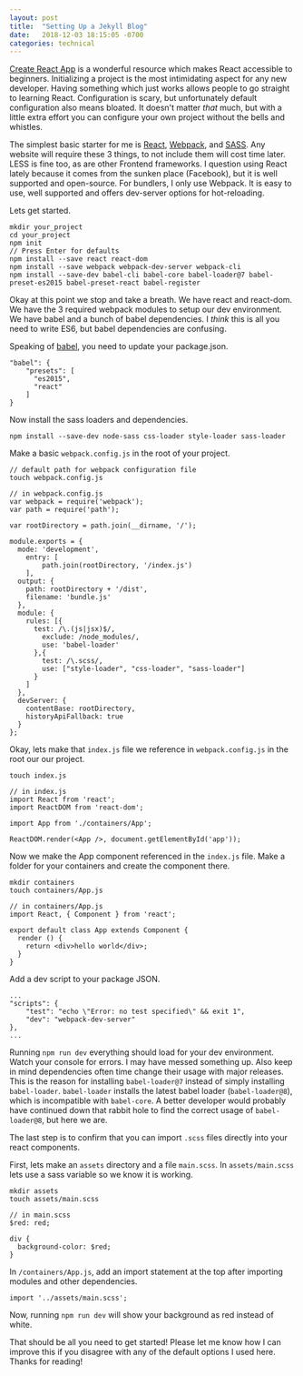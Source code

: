 ```yaml
---
layout: post
title:  "Setting Up a Jekyll Blog"
date:   2018-12-03 18:15:05 -0700
categories: technical
---
```


[Create React App](https://github.com/facebook/create-react-app) is a wonderful resource which makes React accessible to beginners.  Initializing a project is the most intimidating aspect for any new developer.  Having something which just works allows people to go straight to learning React. Configuration is scary, but unfortunately default configuration also means bloated.  It doesn't matter *that* much, but with a little extra effort you can configure your own project without the bells and whistles.

The simplest basic starter for me is [React](https://github.com/facebook/react), [Webpack](https://github.com/webpack), and [SASS](https://github.com/sass/node-sass).  Any website will require these 3 things, to not include them will cost time later.  LESS is fine too, as are other Frontend frameworks.  I question using React lately because it comes from the sunken place (Facebook), but it is well supported and open-source. For bundlers, I only use Webpack. It is easy to use, well supported and offers dev-server options for hot-reloading.

Lets get started.

```
mkdir your_project
cd your_project
npm init
// Press Enter for defaults
npm install --save react react-dom
npm install --save webpack webpack-dev-server webpack-cli
npm install --save-dev babel-cli babel-core babel-loader@7 babel-preset-es2015 babel-preset-react babel-register
```

Okay at this point we stop and take a breath.  We have react and react-dom.  We have the 3 required webpack modules to setup our dev environment.  We have babel and a bunch of babel dependencies.  I *think* this is all you need to write ES6, but babel dependencies are confusing.

Speaking of [babel](https://babeljs.io/), you need to update your package.json.

```
"babel": {
    "presets": [
      "es2015",
      "react"
    ]
}
```

Now install the sass loaders and dependencies.

```
npm install --save-dev node-sass css-loader style-loader sass-loader
```

Make a basic `webpack.config.js` in the root of your project.

```
// default path for webpack configuration file
touch webpack.config.js

// in webpack.config.js
var webpack = require('webpack');
var path = require('path');

var rootDirectory = path.join(__dirname, '/');

module.exports = {
  mode: 'development',
	entry: [
		path.join(rootDirectory, '/index.js')
	],
  output: {
    path: rootDirectory + '/dist',
    filename: 'bundle.js'
  },
  module: {
    rules: [{
      test: /\.(js|jsx)$/,
        exclude: /node_modules/,
        use: 'babel-loader'
      },{
        test: /\.scss/,
        use: ["style-loader", "css-loader", "sass-loader"]
      }
    ]
  },
  devServer: {
    contentBase: rootDirectory,
    historyApiFallback: true
  }
};

```

Okay, lets make that `index.js` file we reference in `webpack.config.js` in the root our our project.

```
touch index.js

// in index.js
import React from 'react';
import ReactDOM from 'react-dom';

import App from './containers/App';

ReactDOM.render(<App />, document.getElementById('app'));
```

Now we make the App component referenced in the `index.js` file.  Make a folder for your containers and create the component there.

```
mkdir containers
touch containers/App.js

// in containers/App.js
import React, { Component } from 'react';

export default class App extends Component {
  render () {
    return <div>hello world</div>;
  }
}
```

Add a dev script to your package JSON.

```
...
"scripts": {
    "test": "echo \"Error: no test specified\" && exit 1",
    "dev": "webpack-dev-server"
},
...
```

Running `npm run dev` everything should load for your dev environment. Watch your console for errors.  I may have messed something up.  Also keep in mind dependencies often time change their usage with major releases.  This is the reason for installing `babel-loader@7` instead of simply installing `babel-loader`.  `babel-loader` installs the latest babel loader (`babel-loader@8`), which is incompatible with `babel-core`.  A better developer would probably have continued down that rabbit hole to find the correct usage of `babel-loader@8`, but here we are.

The last step is to confirm that you can import `.scss` files directly into your react components.

First, lets make an `assets` directory and a file `main.scss`. In `assets/main.scss` lets use a sass variable so we know it is working.

```
mkdir assets
touch assets/main.scss

// in main.scss
$red: red;

div {
  background-color: $red;
}
```

In `/containers/App.js`, add an import statement at the top after importing modules and other dependencies.

```
import '../assets/main.scss';
```

Now, running `npm run dev` will show your background as red instead of white.

That should be all you need to get started! Please let me know how I can improve this if you disagree with any of the default options I used here.  Thanks for reading!

